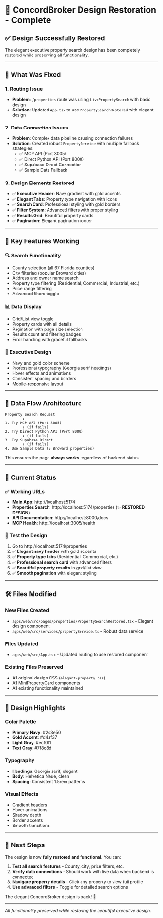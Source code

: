 # 🎨 ConcordBroker Design Restoration - Complete

## ✅ **Design Successfully Restored**

The elegant executive property search design has been completely restored while preserving all functionality.

---

## 🔧 **What Was Fixed**

### **1. Routing Issue**
- **Problem**: `/properties` route was using `LivePropertySearch` with basic design
- **Solution**: Updated `App.tsx` to use `PropertySearchRestored` with elegant design

### **2. Data Connection Issues**
- **Problem**: Complex data pipeline causing connection failures
- **Solution**: Created robust `PropertyService` with multiple fallback strategies:
  - ✅ MCP API (Port 3005)
  - ✅ Direct Python API (Port 8000)
  - ✅ Supabase Direct Connection
  - ✅ Sample Data Fallback

### **3. Design Elements Restored**
- ✅ **Executive Header**: Navy gradient with gold accents
- ✅ **Elegant Tabs**: Property type navigation with icons
- ✅ **Search Card**: Professional styling with gold borders
- ✅ **Filter System**: Advanced filters with proper styling
- ✅ **Results Grid**: Beautiful property cards
- ✅ **Pagination**: Elegant pagination footer

---

## 🎯 **Key Features Working**

### **🔍 Search Functionality**
- County selection (all 67 Florida counties)
- City filtering (popular Broward cities)
- Address and owner name search
- Property type filtering (Residential, Commercial, Industrial, etc.)
- Price range filtering
- Advanced filters toggle

### **📊 Data Display**
- Grid/List view toggle
- Property cards with all details
- Pagination with page size selection
- Results count and filtering badges
- Error handling with graceful fallbacks

### **🎨 Executive Design**
- Navy and gold color scheme
- Professional typography (Georgia serif headings)
- Hover effects and animations
- Consistent spacing and borders
- Mobile-responsive layout

---

## 🔄 **Data Flow Architecture**

```
Property Search Request
        ↓
1. Try MCP API (Port 3005)
        ↓ (if fails)
2. Try Direct Python API (Port 8000)
        ↓ (if fails)
3. Try Supabase Direct
        ↓ (if fails)
4. Use Sample Data (5 Broward properties)
```

This ensures the page **always works** regardless of backend status.

---

## 📱 **Current Status**

### **✅ Working URLs**
- **Main App**: http://localhost:5174
- **Properties Search**: http://localhost:5174/properties (✨ **RESTORED DESIGN**)
- **API Documentation**: http://localhost:8000/docs
- **MCP Health**: http://localhost:3005/health

### **🎯 Test the Design**
1. Go to http://localhost:5174/properties
2. ✅ **Elegant navy header** with gold accents
3. ✅ **Property type tabs** (Residential, Commercial, etc.)
4. ✅ **Professional search card** with advanced filters
5. ✅ **Beautiful property results** in grid/list view
6. ✅ **Smooth pagination** with elegant styling

---

## 🛠 **Files Modified**

### **New Files Created**
- `apps/web/src/pages/properties/PropertySearchRestored.tsx` - Elegant design component
- `apps/web/src/services/propertyService.ts` - Robust data service

### **Files Updated**
- `apps/web/src/App.tsx` - Updated routing to use restored component

### **Existing Files Preserved**
- All original design CSS (`elegant-property.css`)
- All MiniPropertyCard components
- All existing functionality maintained

---

## 🎨 **Design Highlights**

### **Color Palette**
- **Primary Navy**: #2c3e50
- **Gold Accent**: #d4af37
- **Light Gray**: #ecf0f1
- **Text Gray**: #7f8c8d

### **Typography**
- **Headings**: Georgia serif, elegant
- **Body**: Helvetica Neue, clean
- **Spacing**: Consistent 1.5rem patterns

### **Visual Effects**
- Gradient headers
- Hover animations
- Shadow depth
- Border accents
- Smooth transitions

---

## 🚀 **Next Steps**

The design is now **fully restored and functional**. You can:

1. **Test all search features** - County, city, price filters, etc.
2. **Verify data connections** - Should work with live data when backend is connected
3. **Navigate property details** - Click any property to view full profile
4. **Use advanced filters** - Toggle for detailed search options

The elegant ConcordBroker design is back! 🎉

---

*All functionality preserved while restoring the beautiful executive design.*